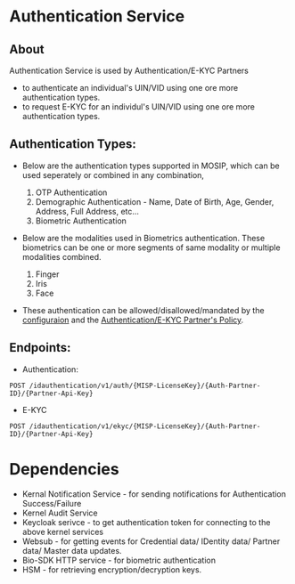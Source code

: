 # Authentication Service
## About
Authentication Service is used by Authentication/E-KYC Partners 
* to authenticate an individual's UIN/VID using one ore more authentication types.
* to request E-KYC for an individul's UIN/VID using one ore more authentication types.

## Authentication Types:
* Below are the authentication types supported in MOSIP, which can be used seperately or combined in any combination, 
  1. OTP Authentication 
  2. Demographic Authentication - Name, Date of Birth, Age, Gender, Address, Full Address, etc...
  3. Biometric Authentication
  
* Below are the modalities used in Biometrics authentication. These biometrics can be one or more segments of same modality or multiple modalities combined.
  1. Finger
  2. Iris
  3. Face

* These authentication can be allowed/disallowed/mandated by the [configuraion]() and the [Authentication/E-KYC Partner's Policy]().

## Endpoints:
* Authentication:

```
POST /idauthentication/v1/auth/{MISP-LicenseKey}/{Auth-Partner-ID}/{Partner-Api-Key}
```

* E-KYC

```
POST /idauthentication/v1/ekyc/{MISP-LicenseKey}/{Auth-Partner-ID}/{Partner-Api-Key}
```

# Dependencies
* Kernal Notification Service - for sending notifications for Authentication Success/Failure
* Kernel Audit Service
* Keycloak serivce - to get authentication token for connecting to the above kernel services
* Websub - for getting events for Credential data/ IDentity data/ Partner data/ Master data updates.
* Bio-SDK HTTP service - for biometric authentication
* HSM - for retrieving encryption/decryption keys.


